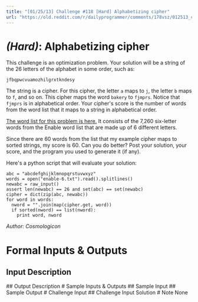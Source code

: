 ```yaml
---
title: "[01/25/13] Challenge #118 [Hard] Alphabetizing cipher"
url: "https://old.reddit.com/r/dailyprogrammer/comments/178vsz/012513_challenge_118_hard_alphabetizing_cipher/"
---
```



# [](#HardIcon) *(Hard)*: Alphabetizing cipher
This challenge is an optimization problem. Your solution will be a string of the 26 letters of the alphabet in some order, such as:

    jfbqpwcvuamozhilgrxtkndesy

The string is a cipher. For this cipher, the letter `a` maps to `j`, the letter `b` maps to `f`, and so on. This cipher maps the word `bakery` to `fjmprs`. Notice that `fjmprs` is in alphabetical order. Your cipher's score is the number of words from the word list that it maps to a string in alphabetical order.

[The word list for this problem is here.](http://pastebin.com/9aFn1r27) It consists of the 7,260 six-letter words from the Enable word list that are made up of 6 different letters.

Since there are 60 words from the list that my example cipher maps to sorted strings, my score is 60. Can you do better? Post your solution, your score, and the program you used to generate it (if any).

Here's a python script that will evaluate your solution:

    abc = "abcdefghijklmnopqrstuvwxyz"
    words = open("enable-6.txt").read().splitlines()
    newabc = raw_input()
    assert len(newabc) == 26 and set(abc) == set(newabc)
    cipher = dict(zip(abc, newabc))
    for word in words:
      nword = "".join(map(cipher.get, word))
      if sorted(nword) == list(nword):
        print word, nword

*Author: Cosmologicon*
# Formal Inputs & Outputs
## Input Description
<Field to be removed>
## Output Description
<Field to be removed> 
# Sample Inputs & Outputs
## Sample Input
<Field to be removed> 
## Sample Output
<Field to be removed> 
# Challenge Input
<Field to be removed> 
## Challenge Input Solution
<Field to be removed> 
# Note
None
				